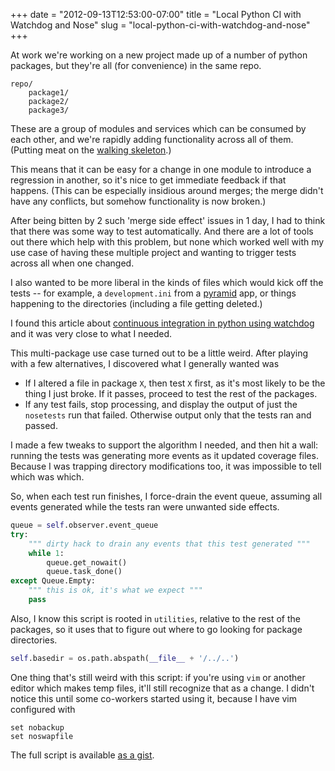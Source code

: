 +++
date = "2012-09-13T12:53:00-07:00"
title = "Local Python CI with Watchdog and Nose"
slug = "local-python-ci-with-watchdog-and-nose"
+++



At work we're working on a new project made up of a number of python packages, but they're all (for convenience) in the same repo.

```
repo/
    package1/
    package2/
    package3/
```

These are a group of modules and services which can be consumed by each other, and we're rapidly adding functionality across all of them. (Putting meat on the [walking skeleton](http://alistair.cockburn.us/Walking+skeleton).)

This means that it can be easy for a change in one module to introduce a regression in another, so it's nice to get immediate feedback if that happens. (This can be especially insidious around merges; the merge didn't have any conflicts, but somehow functionality is now broken.)

After being bitten by 2 such 'merge side effect' issues in 1 day, I had to think that there was some way to test automatically. And there are a lot of tools out there which help with this problem, but none which worked well with my use case of having these multiple project and wanting to trigger tests across all when one changed.

I also wanted to be more liberal in the kinds of files which would kick off the tests -- for example, a `development.ini` from a [pyramid](http://www.pylonsproject.org/) app, or things happening to the directories (including a file getting deleted.)

I found this article about [continuous integration in python using watchdog](http://ginstrom.com/scribbles/2012/05/10/continuous-integration-in-python-using-watchdog/) and it was very close to what I needed.

This multi-package use case turned out to be a little weird. After playing with a few alternatives, I discovered what I generally wanted was 

* If I altered a file in package `X`, then test `X` first, as it's most likely to be the thing I just broke. If it passes, proceed to test the rest of the packages.
* If any test fails, stop processing, and display the output of just the `nosetests` run that failed. Otherwise output only that the tests ran and passed.

I made a few tweaks to support the algorithm I needed, and then hit a wall: running the tests was generating more events as it updated coverage files.  Because I was trapping directory modifications too, it was impossible to tell which was which.

So, when each test run finishes, I force-drain the event queue, assuming all events generated while the tests ran were unwanted side effects.

``` python
queue = self.observer.event_queue
try:
    """ dirty hack to drain any events that this test generated """
    while 1:
        queue.get_nowait()
        queue.task_done()
except Queue.Empty:
    """ this is ok, it's what we expect """
    pass
```

Also, I know this script is rooted in `utilities`, relative to the rest of the packages, so it uses that to figure out where to go looking for package directories.

``` python
self.basedir = os.path.abspath(__file__ + '/../..')
```

One thing that's still weird with this script: if you're using `vim` or another editor which makes temp files, it'll still recognize that as a change. I didn't notice this until some co-workers started using it, because I have vim configured with

```
set nobackup
set noswapfile
```

The full script is available [as a gist](https://gist.github.com/3717117).
